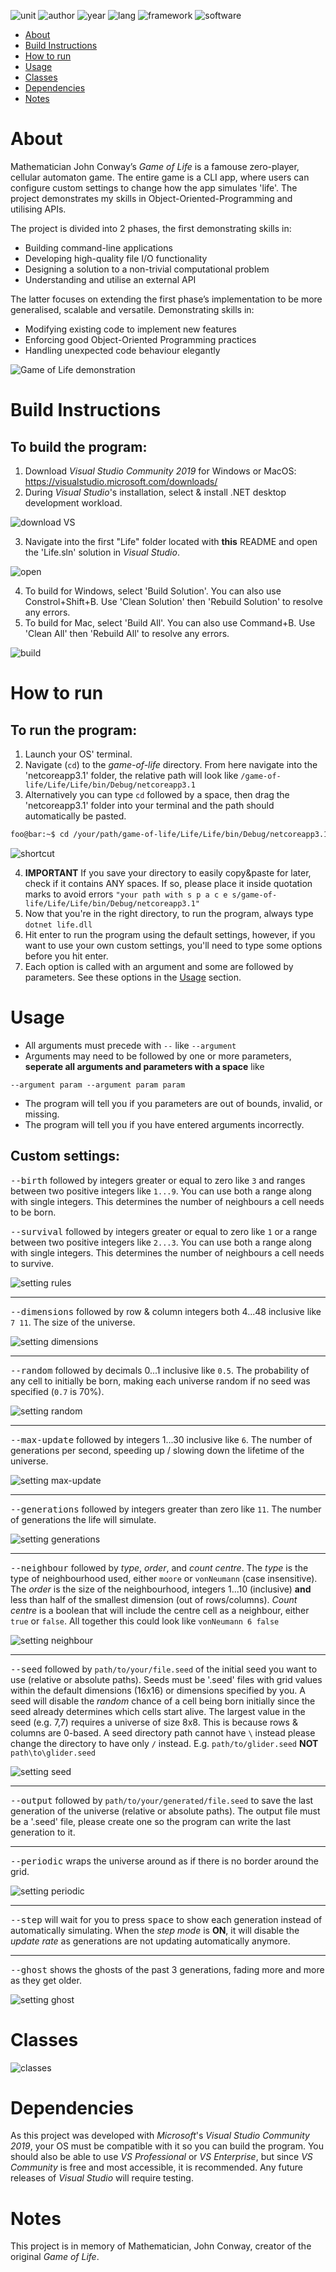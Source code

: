 ![unit](https://img.shields.io/badge/Unit-Programming%20Principles-ff69b4?style=plastic)
![author](https://img.shields.io/badge/Author-Johnny%20Madigan-yellow?style=plastic)
![year](https://img.shields.io/badge/Year-2020-lightgrey?style=plastic)
![lang](https://img.shields.io/badge/Language-C%20Sharp-informational?style=plastic&logo=C%20Sharp)
![framework](https://img.shields.io/badge/Framework-.NET-informational?style=plastic&logo=.NET)
![software](https://img.shields.io/badge/Visual%20Studio-2019/Mac-blueviolet?style=plastic&logo=visual%20studio)

- [About](#about)
- [Build Instructions](#build-instructions)
- [How to run](#how-to-run)
- [Usage](#usage)
- [Classes](#classes)
- [Dependencies](#dependencies)
- [Notes](#notes)

# **About**
Mathematician John Conway’s *Game of Life* is a famouse zero-player, cellular automaton game. The entire game is a CLI app, where users can configure custom settings to change how the app simulates 'life'. The project demonstrates my skills in Object-Oriented-Programming and utilising APIs.

The project is divided into 2 phases, the first demonstrating skills in:
- Building command-line applications
- Developing high-quality file I/O functionality
- Designing a solution to a non-trivial computational problem
- Understanding and utilise an external API

The latter focuses on extending the first phase’s implementation to be more generalised, scalable and versatile. Demonstrating skills in:
- Modifying existing code to implement new features
- Enforcing good Object-Oriented Programming practices
- Handling unexpected code behaviour elegantly

![Game of Life demonstration](/img/gol.gif)

# **Build Instructions**

## **To build the program:**

1. Download *Visual Studio Community 2019* for Windows or MacOS: https://visualstudio.microsoft.com/downloads/
2. During *Visual Studio*'s installation, select & install .NET desktop development workload.

![download VS](/img/download-vs.png)

3. Navigate into the first "Life" folder located with **this** README and open the 'Life.sln' solution in *Visual Studio*.

![open](/img/open.gif)

4. To build for Windows, select 'Build Solution'. You can also use Constrol+Shift+B. Use 'Clean Solution' then 'Rebuild Solution' to resolve any errors.
5. To build for Mac, select 'Build All'. You can also use Command+B. Use 'Clean All' then 'Rebuild All' to resolve any errors.

![build](/img/build.gif)

# **How to run** 

## **To run the program:**

1. Launch your OS' terminal.
2. Navigate (`cd`) to the *game-of-life* directory. From here navigate into the 'netcoreapp3.1' folder, the relative path will look like `/game-of-life/Life/Life/bin/Debug/netcoreapp3.1`
3. Alternatively you can type `cd` followed by a space, then drag the 'netcoreapp3.1' folder into your terminal and the path should automatically be pasted.

```zsh
foo@bar:~$ cd /your/path/game-of-life/Life/Life/bin/Debug/netcoreapp3.1
```

![shortcut](/img/shortcut-to-netcoreapp.gif)

4. **IMPORTANT** If you save your directory to easily copy&paste for later, check if it contains ANY spaces. If so, please place it inside quotation marks to avoid errors `"your path with s p a c e s/game-of-life/Life/Life/bin/Debug/netcoreapp3.1"`
5. Now that you're in the right directory, to run the program, always type `dotnet life.dll`
6. Hit enter to run the program using the default settings, however, if you want to use your own custom settings, you'll need to type some options before you hit enter. 
7. Each option is called with an argument and some are followed by parameters. See these options in the [Usage](#usage) section.

# **Usage**

* All arguments must precede with `--` like `--argument`
* Arguments may need to be followed by one or more parameters, **seperate all arguments and parameters with a space** like

```
--argument param --argument param param
```

* The program will tell you if you parameters are out of bounds, invalid, or missing.
* The program will tell you if you have entered arguments incorrectly.

## **Custom settings:**

<kbd>--birth</kbd> followed by integers greater or equal to zero like `3` and ranges between two positive integers like `1...9`. You can use both a range along with single integers. This determines the number of neighbours a cell needs to be born.

<kbd>--survival</kbd> followed by integers greater or equal to zero like `1` or a range between two positive integers like `2...3`. You can use both a range along with single integers. This determines the number of neighbours a cell needs to survive.

![setting rules](/img/rules.gif)

---
<kbd>--dimensions</kbd> followed by row & column integers both 4...48 inclusive like `7 11`.  The size of the universe.

![setting dimensions](/img/dimensions.gif)

---
<kbd>--random</kbd> followed by decimals 0...1 inclusive like `0.5`. The probability of any cell to initially be born, making each universe random if no seed was specified (`0.7` is 70%).

![setting random](/img/random.gif)

---
<kbd>--max-update</kbd> followed by integers 1...30 inclusive like `6`. The number of generations per second, speeding up / slowing down the lifetime of the universe.

![setting max-update](/img/max-update.gif)

---
<kbd>--generations</kbd> followed by integers greater than zero like `11`. The number of generations the life will simulate.

![setting generations](/img/generations.gif)

---
<kbd>--neighbour</kbd> followed by *type*, *order*, and *count centre*. The *type* is the type of neighbourhood used, either `moore` or `vonNeumann` (case insensitive). The *order* is the size of the neighbourhood, integers 1...10 (inclusive) **and** less than half of the smallest dimension (out of rows/columns). *Count centre* is a boolean that will include the centre cell as a neighbour, either `true` or `false`. All together this could look like `vonNeumann 6 false`

![setting neighbour](/img/neighbour.gif)

---
<kbd>--seed</kbd> followed by `path/to/your/file.seed` of the initial seed you want to use (relative or absolute paths). Seeds must be '.seed' files with grid values within the default dimensions (16x16) or dimensions specified by you. A seed will disable the *random* chance of a cell being born initially since the seed already determines which cells start alive. The largest value in the seed (e.g. 7,7) requires a universe of size 8x8. This is because rows & columns are 0-based. A seed directory path cannot have `\` instead please change the directory to have only `/` instead. E.g. `path/to/glider.seed` **NOT** `path\to\glider.seed`

![setting seed](/img/seed-glider.gif)

---
<kbd>--output</kbd> followed by `path/to/your/generated/file.seed` to save the last generation of the universe (relative or absolute paths). The output file must be a '.seed' file, please create one so the program can write the last generation to it.

---
<kbd>--periodic</kbd> wraps the universe around as if there is no border around the grid.

![setting periodic](/img/periodic.gif)

---
<kbd>--step</kbd> will wait for you to press <kbd>space</kbd> to show each generation instead of automatically simulating. When the *step mode* is **ON**, it will disable the *update rate* as generations are not updating automatically anymore.

---
<kbd>--ghost</kbd> shows the ghosts of the past 3 generations, fading more and more as they get older.

![setting ghost](/img/ghost.gif)

# **Classes**

![classes](/Life/ClassDiagram1.png)

# **Dependencies**

As this project was developed with *Microsoft*'s *Visual Studio Community 2019*, your OS must be compatible with it so you can build the program. You should also be able to use *VS Professional* or *VS Enterprise*, but since *VS Community* is free and most accessible, it is recommended. Any future releases of *Visual Studio* will require testing.

# **Notes**

This project is in memory of Mathematician, John Conway, creator of the original *Game of Life*.
